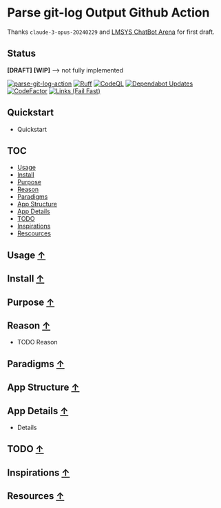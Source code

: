 Parse git-log Output Github Action
===

Thanks `claude-3-opus-20240229` and [LMSYS ChatBot Arena](https://chat.lmsys.org) for first draft.

Status
---

**[DRAFT]** **[WIP]** --> not fully implemented

[![parse-git-log-action](https://github.com/qte77/parse-git-log-action/actions/workflows/parse-git-log-action.yml/badge.svg)](https://github.com/qte77/parse-git-log-action/actions/workflows/parse-git-log-action.yml)
[![Ruff](https://github.com/qte77/parse-git-log-action/actions/workflows/ruff.yml/badge.svg)](https://github.com/qte77/parse-git-log-action/actions/workflows/ruff.yml)
[![CodeQL](https://github.com/qte77/parse-git-log-action/actions/workflows/codeql.yml/badge.svg)](https://github.com/qte77/parse-git-log-action/actions/workflows/codeql.yml)
[![Dependabot Updates](https://github.com/qte77/parse-git-log-action/actions/workflows/dependabot/dependabot-updates/badge.svg)](https://github.com/qte77/parse-git-log-action/actions/workflows/dependabot/dependabot-updates)
[![CodeFactor](https://www.codefactor.io/repository/github/qte77/parse-git-log-action/badge)](https://www.codefactor.io/repository/github/qte77/parse-git-log-action)
[![Links (Fail Fast)](https://github.com/qte77/parse-git-log-action/actions/workflows/links-fail-fast.yml/badge.svg)](https://github.com/qte77/parse-git-log-action/actions/workflows/links-fail-fast.yml)

<!--
TODO cirrusci
TODO pre-commit
<a href="https://coveralls.io/github/badges/shields">
    <img src="https://img.shields.io/coveralls/github/badges/shields"
        alt="coverage">
</a>
<a href="https://lgtm.com/projects/g/badges/shields/alerts/">
    <img src="https://img.shields.io/lgtm/alerts/g/badges/shields"
        alt="Total alerts"/>
</a>

![coverage](https://img.shields.io/badge/coverage-80%25-yellowgreen)
![version](https://img.shields.io/badge/version-1.2.3-blue)
![dependencies](https://img.shields.io/badge/dependencies-out%20of%20date-orange)
![codacy](https://img.shields.io/badge/codacy-B-green)
![semver](https://img.shields.io/badge/semver-2.0.0-blue)
-->

Quickstart
---

* Quickstart

TOC
---

* [Usage](#usage-)
* [Install](#install-)
* [Purpose](#purpose-)
* [Reason](#reason-)
* [Paradigms](#paradigms-)
* [App Structure](#app-structure-)
* [App Details](#app-details-)
* [TODO](#todo-)
* [Inspirations](#inspirations-)
* [Rescources](#resources-)

Usage [↑](#toc)
---

Install [↑](#toc)
---

Purpose [↑](#toc)
---

Reason [↑](#toc)
---

* TODO Reason

Paradigms [↑](#toc)
---

App Structure [↑](#toc)
---

<!-- DIRTREE GH ACTION INSERT HERE -->

App Details [↑](#toc)
---

* Details

TODO [↑](#toc)
---


Inspirations [↑](#toc)
---


Resources [↑](#toc)
---

